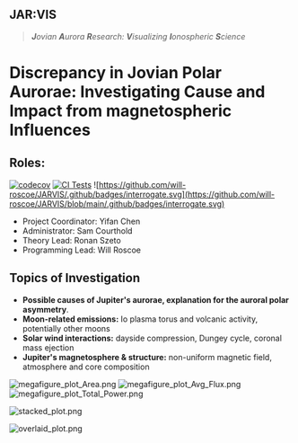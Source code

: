 ## JAR:VIS
> ***J**ovian **A**urora **R**esearch: **V**isualizing **I**onospheric **S**cience*
# Discrepancy in Jovian Polar Aurorae: Investigating Cause and Impact from magnetospheric Influences
## Roles:
[![codecov](https://codecov.io/gh/will-roscoe/JARVIS/graph/badge.svg?token=1QPDJ1U88U)](https://codecov.io/gh/will-roscoe/JARVIS) [![CI Tests](https://github.com/will-roscoe/JARVIS/actions/workflows/pytest-main.yml/badge.svg)](https://github.com/will-roscoe/JARVIS/actions/workflows/pytest-main.yml) ![https://github.com/will-roscoe/JARVIS/.github/badges/interrogate.svg](https://github.com/will-roscoe/JARVIS/blob/main/.github/badges/interrogate.svg)

- Project Coordinator: Yifan Chen
- Administrator: Sam Courthold
- Theory Lead: Ronan Szeto
- Programming Lead: Will Roscoe
## Topics of Investigation
- **Possible causes of Jupiter's aurorae, explanation for the auroral polar asymmetry**.​
- **Moon-related emissions:** Io plasma torus and volcanic activity, potentially other moons​
- **Solar wind interactions:** dayside compression, Dungey cycle, coronal mass ejection​
- **Jupiter's magnetosphere & structure:** non-uniform magnetic field, atmosphere and core composition


![megafigure_plot_Area.png](https://github.com/will-roscoe/JARVIS/figures/finished/megafigure_plot_Area.png) ![megafigure_plot_Avg_Flux.png](https://github.com/will-roscoe/JARVIS/figures/finished/megafigure_plot_Avg_Flux.png) ![megafigure_plot_Total_Power.png](https://github.com/will-roscoe/JARVIS/figures/finished/megafigure_plot_Total_Power.png)

![stacked_plot.png](https://github.com/will-roscoe/JARVIS/figures/finished/stacked_plot.png)

![overlaid_plot.png](https://github.com/will-roscoe/JARVIS/figures/finished/overlaid_plot.png)
